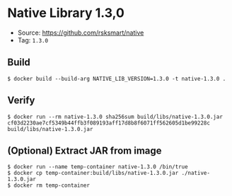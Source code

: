# Native Library 1.3,0

* Source: https://github.com/rsksmart/native
* Tag: `1.3.0`

## Build

```
$ docker build --build-arg NATIVE_LIB_VERSION=1.3.0 -t native-1.3.0 .
```

## Verify

```
$ docker run --rm native-1.3.0 sha256sum build/libs/native-1.3.0.jar
cf03d2230ae7cf5349b44ffb3f089193aff17d8b8f6071ff562605d1be99228c  build/libs/native-1.3.0.jar
```

## (Optional) Extract JAR from image

```
$ docker run --name temp-container native-1.3.0 /bin/true
$ docker cp temp-container:build/libs/native-1.3.0.jar ./native-1.3.0.jar
$ docker rm temp-container
```
